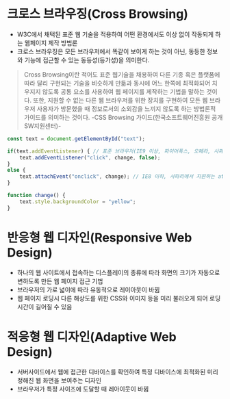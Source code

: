 # 크로스 브라우징(Cross Browsing)
* W3C에서 채택된 표준 웹 기술을 적용하여 어떤 환경에서도 이상 없이 작동되게 하는 웹페이지 제작 방법론
* 크로스 브라우징은 모든 브라우저에서 똑같이 보이게 하는 것이 아닌, 동등한 정보와 기능에 접근할 수 있는 동등성(등가성)을 의미한다.

> Cross Browsing이란 적어도 표준 웹기술을 채용하여 다른 기종 혹은 플랫폼에 따라 달리 구현되는 기술을 비슷하게 만듦과 동시에 
어느 한쪽에 최적화되어 치우지지 않도록 공통 요소를 사용하여 웹 페이지를 제작하는 기법을 말하는 것이다. 
또한, 지원할 수 없는 다른 웹 브라우저를 위한 장치를 구현하여 모든 웹 브라우저 사용자가 방문했을 때 
정보로서의 소외감을 느끼지 않도록 하는 방법론적 가이드를 의미하는 것이다. -CSS Browsing 가이드(한국소프트웨어진흥원 공개SW지원센터)-

```javascript
const text = document.getElementById("text");

if(text.addEventListener) { // 표준 브라우저(IE9 이상, 파이어폭스, 오페라, 사파리, 크롬에서 지원하는 addEventListener() 메소드
    text.addEventListener("click", change, false);
}
else {
    text.attachEvent("onclick", change); // IE8 이하, 사파리에서 지원하는 attachEvent() 메소드
}

function change() {
    text.style.backgroundColor = "yellow";
}
```

# 반응형 웹 디자인(Responsive Web Design)
* 하나의 웹 사이트에서 접속하는 디스플레이의 종류에 따라 화면의 크기가 자동으로 변하도록 만든 웹 페이지 접근 기법
* 브라우저의 가로 넓이에 따라 유동적으로 레이아웃이 바뀜
* 웹 페이지 로딩시 다른 해상도를 위한 CSS와 이미지 등을 미리 불러오게 되어 로딩 시간이 길어질 수 있음

# 적응형 웹 디자인(Adaptive Web Design)
* 서버사이드에서 웹에 접근한 디바이스를 확인하여 특정 디바이스에 최적화된 미리 정해진 웹 화면을 보여주는 디자인
* 브라우저가 특정 사이즈에 도달할 때 레아이웃이 바뀜
